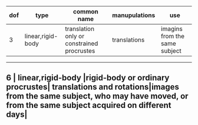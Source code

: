 dof |    type    | common name     | manupulations | use |
----|------------|-----------------|---------------|----------------------------------------------------------
3   | linear,rigid-body     |translation only or constrained procrustes| translations  | imagins from the same subject|
--------------------------------------------------------------------------------------------------------------
6   | linear,rigid-body     |rigid-body or ordinary procrustes| translations and rotations|images from the same subject, who may
 have moved, or from the same subject 
acquired on different days|
-----------------------------------------------------------------------------------
